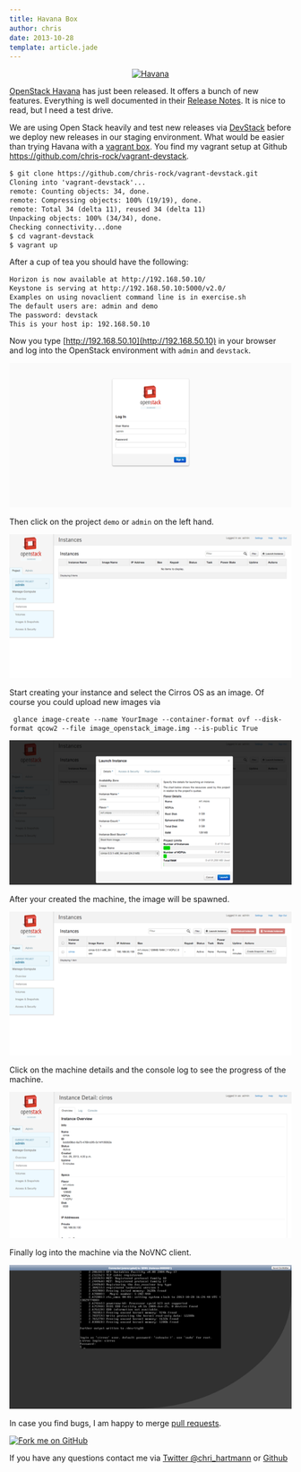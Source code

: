 ```yaml
---
title: Havana Box
author: chris
date: 2013-10-28
template: article.jade
---
```


<center><a href="http://www.flickr.com/photos/fixedgear/2998411614/" title="Havana by fixedgear, on Flickr"><img src="http://farm4.staticflickr.com/3161/2998411614_787b7717b2_q.jpg" width="150px" height="150px" alt="Havana" style="margin:0px"></a></center>



[OpenStack Havana](http://www.openstack.org/software/havana/) has just been released. It offers a bunch of new features. Everything is well documented in their [Release Notes](https://wiki.openstack.org/wiki/ReleaseNotes/Havana). It is nice to read, but I need a test drive.

We are using Open Stack heavily and test new releases via [DevStack](http://devstack.org/) before we deploy new releases in our staging environment. What would be easier than trying Havana with a [vagrant box](http://www.vagrantup.com/). You find my vagrant setup at Github https://github.com/chris-rock/vagrant-devstack.



    $ git clone https://github.com/chris-rock/vagrant-devstack.git
    Cloning into 'vagrant-devstack'...
    remote: Counting objects: 34, done.
    remote: Compressing objects: 100% (19/19), done.
    remote: Total 34 (delta 11), reused 34 (delta 11)
    Unpacking objects: 100% (34/34), done.
    Checking connectivity...done
    $ cd vagrant-devstack
    $ vagrant up


After a cup of tea you should have the following:

    Horizon is now available at http://192.168.50.10/
    Keystone is serving at http://192.168.50.10:5000/v2.0/
    Examples on using novaclient command line is in exercise.sh
    The default users are: admin and demo
    The password: devstack
    This is your host ip: 192.168.50.10


Now you type [http://192.168.50.10](http://192.168.50.10) in your browser and log into the OpenStack environment with `admin` and `devstack`.

![Alt text](01_openstack_login.png "Horizon Dashboard Login")


Then click on the project `demo` or `admin` on the left hand.

![Alt text](02_openstack_dashboard.png "Dashboard")


Start creating your instance and select the Cirros OS as an image. Of course you could upload new images via

     glance image-create --name YourImage --container-format ovf --disk-format qcow2 --file image_openstack_image.img --is-public True

![Alt text](03_openstack_createinstance.png "Optional title")


After your created the machine, the image will be spawned.

![Alt text](04_openstack_machines.png "Optional title")


Click on the machine details and the console log to see the progress of the machine.

![Alt text](05_openstack_machinedetail.png "Optional title")


Finally log into the machine via the NoVNC client.

![Alt text](06_openstack_runningmachine.png "Optional title")


In case you find bugs, I am happy to merge [pull requests](https://github.com/chris-rock/vagrant-devstack).

<a href="https://github.com/chris-rock/vagrant-devstack"><img id="fork-me-ribbon" src="https://s3.amazonaws.com/github/ribbons/forkme_right_darkblue_121621.png" alt="Fork me on GitHub"></a>

If you have any questions contact me via [Twitter @chri_hartmann](https://twitter.com/chri_hartmann) or [Github](https://github.com/chris-rock)
